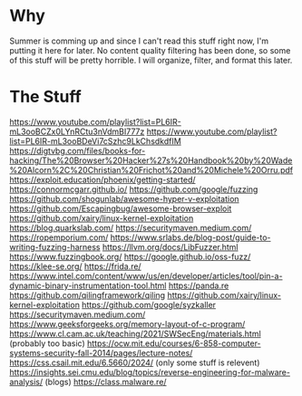 # Why
Summer is comming up and since I can't read this stuff right now, I'm putting it here for later. No content quality filtering has been done, so some of this stuff will be pretty horrible. I will organize, filter, and format this later.

# The Stuff
https://www.youtube.com/playlist?list=PL6IR-mL3ooBCZx0LYnRCtu3nVdmBI777z
https://www.youtube.com/playlist?list=PL6IR-mL3ooBDeVi7cSzhc9LkChsdkdfIM
https://digtvbg.com/files/books-for-hacking/The%20Browser%20Hacker%27s%20Handbook%20by%20Wade%20Alcorn%2C%20Christian%20Frichot%20and%20Michele%20Orru.pdf
https://exploit.education/phoenix/getting-started/
https://connormcgarr.github.io/
https://github.com/google/fuzzing
https://github.com/shogunlab/awesome-hyper-v-exploitation
https://github.com/Escapingbug/awesome-browser-exploit
https://github.com/xairy/linux-kernel-exploitation
https://blog.quarkslab.com/
https://securitymaven.medium.com/
https://ropemporium.com/
https://www.srlabs.de/blog-post/guide-to-writing-fuzzing-harness
https://llvm.org/docs/LibFuzzer.html
https://www.fuzzingbook.org/
https://google.github.io/oss-fuzz/
https://klee-se.org/
https://frida.re/
https://www.intel.com/content/www/us/en/developer/articles/tool/pin-a-dynamic-binary-instrumentation-tool.html
https://panda.re
https://github.com/qilingframework/qiling
https://github.com/xairy/linux-kernel-exploitation
https://github.com/google/syzkaller
https://securitymaven.medium.com/
https://www.geeksforgeeks.org/memory-layout-of-c-program/
https://www.cl.cam.ac.uk/teaching/2021/SWSecEng/materials.html (probably too basic)
https://ocw.mit.edu/courses/6-858-computer-systems-security-fall-2014/pages/lecture-notes/
https://css.csail.mit.edu/6.5660/2024/ (only some stuff is relevent)
https://insights.sei.cmu.edu/blog/topics/reverse-engineering-for-malware-analysis/ (blogs)
https://class.malware.re/
